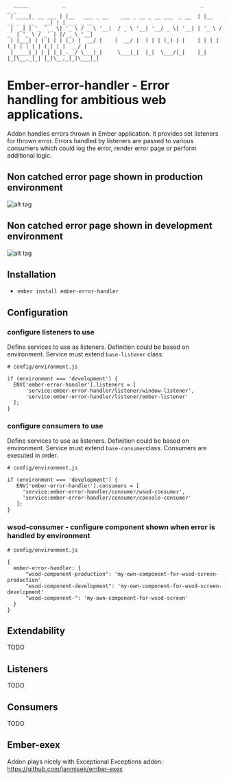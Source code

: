
```
  _____           _                                            _                     _ _           
 | ____|_ __ ___ | |__   ___ _ __    ___ _ __ _ __ ___  _ __  | |__   __ _ _ __   __| | | ___ _ __ 
 |  _| | '_ ` _ \| '_ \ / _ \ '__|  / _ \ '__| '__/ _ \| '__| | '_ \ / _` | '_ \ / _` | |/ _ \ '__|
 | |___| | | | | | |_) |  __/ |    |  __/ |  | | | (_) | |    | | | | (_| | | | | (_| | |  __/ |   
 |_____|_| |_| |_|_.__/ \___|_|     \___|_|  |_|  \___/|_|    |_| |_|\__,_|_| |_|\__,_|_|\___|_|   

```                                                                                                  

# Ember-error-handler - Error handling for ambitious web applications.

Addon handles errors thrown in Ember application. It provides set listeners for thrown error. 
Errors handled by listeners are passed to various consumers which could log the error, render error page or
perform additional logic. 

## Non catched error page shown in production environment  

![alt tag](https://raw.githubusercontent.com/janmisek/ember-error-handler/master/github/error-prod.png)

## Non catched error page shown in development environment  

![alt tag](https://raw.githubusercontent.com/janmisek/ember-error-handler/master/github/error-dev.png)


## Installation

* `ember install ember-error-handler`

## Configuration

### configure listeners to use

Define services to use as listeners. 
Definition could be based on environment. 
Service must extend `base-listener` class.

```
# config/environment.js

if (environment === 'development') {
  ENV['ember-error-handler'].listeners = [
      'service:ember-error-handler/listener/window-listener',
      'service:ember-error-handler/listener/ember-listener'
  ];
}
```

### configure consumers to use

Define services to use as listeners. 
Definition could be based on environment. 
Service must extend `base-consumer`class.
Consumers are executed in order.

```
# config/environment.js

if (environment === 'development') {
   ENV['ember-error-handler'].consumers = [
     'service:ember-error-handler/consumer/wsod-consumer',
     'service:ember-error-handler/consumer/console-consumer'
   ];
}
```


### wsod-consumer - configure component shown when error is handled by environment

```
# config/environment.js

{
  ember-error-handler: {
      "wsod-component-production": 'my-own-component-for-wsod-screen-production'
      "wsod-component-development": 'my-own-component-for-wsod-screen-development'
      "wsod-component-": 'my-own-component-for-wsod-screen'
  }
}
```

## Extendability

TODO

## Listeners

TODO

## Consumers

TODO

## Ember-exex

Addon plays nicely with Exceptional Exceptions addon: https://github.com/janmisek/ember-exex
